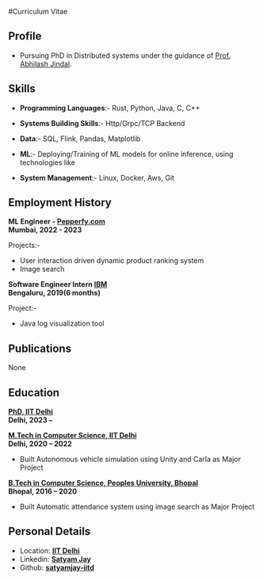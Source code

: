 #Curriculum Vitae

## Profile

* Pursuing PhD in Distributed systems under the guidance of [Prof. Abhilash Jindal](https://abhilash-jindal.com/).

## Skills

* **Programming Languages**:- Rust, Python, Java, C, C++

* **Systems Building Skills**:- Http/Grpc/TCP Backend

* **Data**:- SQL, Flink, Pandas, Matplotlib

* **ML**:- Deploying/Training of ML models for online inference, using technologies like

* **System Management**:- Linux, Docker, Aws, Git

## Employment History

**ML Engineer - [Pepperfy.com](https://www.pepperfry.com/)<br />
Mumbai, 2022 - 2023**

Projects:-

* User interaction driven dynamic product ranking system
* Image search

**Software Engineer Intern [IBM](https://www.ibm.com/us-en)<br />
Bengaluru, 2019(6 months)**

Project:-

* Java log visualization tool

## Publications
None

## Education

**[PhD, IIT Delhi](https://home.iitd.ac.in/)<br />
Delhi, 2023 –**

**[M.Tech in Computer Science, IIT Delhi](https://home.iitd.ac.in/)<br />
Delhi, 2020 – 2022**

* Built Autonomous vehicle simulation using Unity and Carla as Major Project

**[B.Tech in Computer Science, Peoples University, Bhopal](https://www.peoplesuniversity.edu.in/)<br />
Bhopal, 2016 – 2020**

* Built Automatic attendance system using image search as Major Project


## Personal Details

* Location: <b>[IIT Delhi](https://maps.app.goo.gl/Z5khQzRR76p54N3P8)</b>
* Linkedin: <b>[Satyam Jay](https://www.linkedin.com/in/satyam-jay-72858412b)</b>
* Github: <b>[satyamjay-iitd](https://github.com/satyamjay-iitd)</b>


